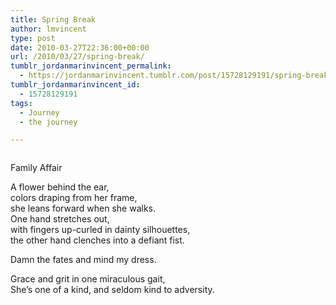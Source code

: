 ```yaml
---
title: Spring Break
author: lmvincent
type: post
date: 2010-03-27T22:36:00+00:00
url: /2010/03/27/spring-break/
tumblr_jordanmarinvincent_permalink:
  - https://jordanmarinvincent.tumblr.com/post/15728129191/spring-break
tumblr_jordanmarinvincent_id:
  - 15728129191
tags:
  - Journey
  - the journey

---
```

<a href="https://www.flickr.com/photos/larryvincent/4468015773/" title="photo sharing" target="_blank" rel="noopener"><img src="https://farm3.static.flickr.com/2690/4468015773_68a202897b_m.jpg" alt="" /></a>

Family Affair

A flower behind the ear,  
colors draping from her frame,  
she leans forward when she walks.  
One hand stretches out,  
with fingers up-curled in dainty silhouettes,  
the other hand clenches into a defiant fist.

Damn the fates and mind my dress.

Grace and grit in one miraculous gait,  
She&rsquo;s one of a kind, and seldom kind to adversity.

<div class="blogger-post-footer">
  <img loading="lazy" width="1" height="1" src="https://blogger.googleusercontent.com/tracker/9039099668816362935-8739323135023477587?l=jordansjourney2.blogspot.com" alt="" />
</div>